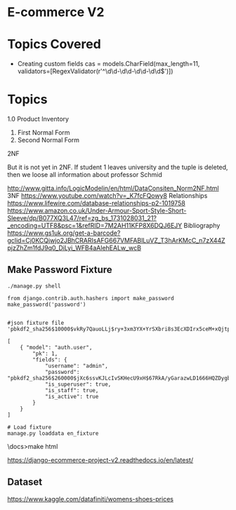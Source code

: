 # E-commerce V2





# Topics Covered

- Creating custom fields 
cas = models.CharField(max_length=11, validators=[RegexValidator(r'^\d\d-\d\d-\d\d-\d\d$')])




# Topics

1.0 Product Inventory

1. First Normal Form
2. Second Normal Form



2NF

But it is not yet in 2NF. If student 1 leaves university and the tuple is deleted, then we loose all information about professor Schmid

http://www.gitta.info/LogicModelin/en/html/DataConsiten_Norm2NF.html
3NF
https://www.youtube.com/watch?v=_K7fcFQowy8
Relationships
https://www.lifewire.com/database-relationships-p2-1019758
https://www.amazon.co.uk/Under-Armour-Sport-Style-Short-Sleeve/dp/B077XQ3L47/ref=zg_bs_1731028031_21?_encoding=UTF8&psc=1&refRID=7M2AH11KFP8X6DQJ6EJY
Bibliography
https://www.gs1uk.org/get-a-barcode?gclid=Cj0KCQjwjo2JBhCRARIsAFG667VMFABlLuVZ_T3hArKMcC_n7zX44ZpjzZhZm1fdJ9q0_DiLyi_WFB4aAlehEALw_wcB




Make Password Fixture
---
```
./manage.py shell

from django.contrib.auth.hashers import make_password
make_password('password')


#json fixture file
'pbkdf2_sha256$10000$vkRy7QauoLLj$ry+3xm3YX+YrSXbri8s3EcXDIrx5ceM+xQjtpLdw2oE='

[
    { "model": "auth.user",
        "pk": 1,
        "fields": {
            "username": "admin",
            "password": "pbkdf2_sha256$260000$jXc6ssvKJLcIvSKHecU9xH$67RkA/yGarazwLD1666HQZDygbIu2V6i1x2yFBVGk/0="
            "is_superuser": true,
            "is_staff": true,
            "is_active": true
        }
    }
]

# Load fixture
manage.py loaddata en_fixture
```

\docs>make html

https://django-ecommerce-project-v2.readthedocs.io/en/latest/


Dataset
---
https://www.kaggle.com/datafiniti/womens-shoes-prices